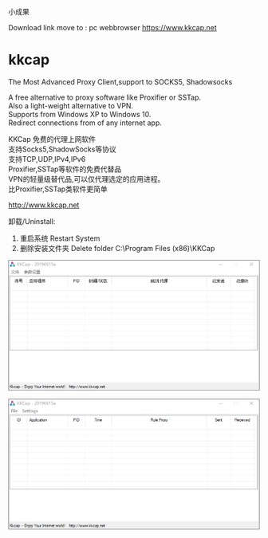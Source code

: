 小成果

Download link move to :
pc webbrowser https://www.kkcap.net



# kkcap
The Most Advanced Proxy Client,support to SOCKS5, Shadowsocks  

A free alternative to proxy software like Proxifier or SSTap.  
Also a light-weight alternative to VPN.  
Supports from Windows XP to Windows 10.  
Redirect connections from of any internet app.  

KKCap 免费的代理上网软件  
支持Socks5,ShadowSocks等协议  
支持TCP,UDP,IPv4,IPv6  
Proxifier,SSTap等软件的免费代替品  
VPN的轻量级替代品,可以仅代理选定的应用进程。  
比Proxifier,SSTap类软件更简单  

http://www.kkcap.net

卸载/Uninstall:
1. 重启系统  Restart System
2. 删除安装文件夹 Delete folder  C:\Program Files (x86)\KKCap

![jpg](https://raw.githubusercontent.com/ji4ozhu/imagefiles/master/cn.gif)

![jpg](https://raw.githubusercontent.com/ji4ozhu/imagefiles/master/en.gif)
